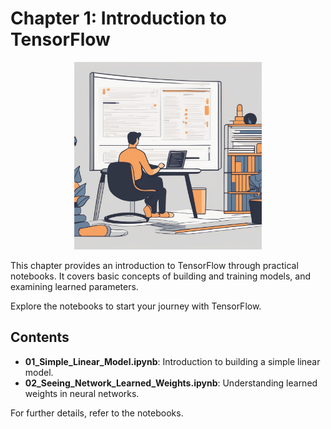 # Chapter 1: Introduction to TensorFlow


<div align="center">
    <img src="..\images\chapter_1_intro_to_tensorflow_summary.jfif" alt="Chapter 1 Summary" width="300"/>
</div>

This chapter provides an introduction to TensorFlow through practical notebooks. It covers basic concepts of building and training models, and examining learned parameters. 

Explore the notebooks to start your journey with TensorFlow.

## Contents

- **01_Simple_Linear_Model.ipynb**: Introduction to building a simple linear model.
- **02_Seeing_Network_Learned_Weights.ipynb**: Understanding learned weights in neural networks.

For further details, refer to the notebooks.
